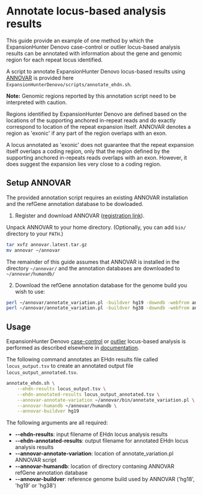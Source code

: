 # Annotate locus-based analysis results

This guide provide an example of one method by which the ExpansionHunter Denovo case-control or outlier locus-based analysis results can be annotated with information about the gene and genomic region for each repeat locus identified.

A script to annotate ExpansionHunter Denovo locus-based results using [ANNOVAR](http://annovar.openbioinformatics.org) is provided here `ExpansionHunterDenovo/scripts/annotate_ehdn.sh`. 


**Note:** Genomic regions reported by this annotation script need to be interpreted with caution.

Regions identified by ExpansionHunter Denovo are defined based on the locations of the supporting anchored in-repeat reads and do exactly correspond to location of the repeat expansion itself. ANNOVAR denotes a region as 'exonic' if any part of the region overlaps with an exon.

A locus annotated as 'exonic' does not guarantee that the repeat expansion itself overlaps a coding region, only that the region defined by the supporting anchored in-repeats reads overlaps with an exon. However, it does suggest the expansion lies very close to a coding region.




## Setup ANNOVAR

The provided annotation script requires an existing ANNOVAR installation and the refGene annotation database to be dowloaded.

1. Register and download ANNOVAR ([registration link](http://download.openbioinformatics.org/annovar_download_form.php)).

Unpack ANNOVAR to your home directory. (Optionally, you can add `bin/` directory to your `PATH`.)

```bash
tar xvfz annovar.latest.tar.gz
mv annovar ~/annovar
```

The remainder of this guide assumes that ANNOVAR is installed in the directory `~/annovar/` and the annotation databases are downloaded to `~/annovar/humandb/`

2. Download the refGene annotation database for the genome build you wish to use:

```bash
perl ~/annovar/annotate_variation.pl -buildver hg19 -downdb -webfrom annovar refGene humandb/
perl ~/annovar/annotate_variation.pl -buildver hg38 -downdb -webfrom annovar refGene humandb/
```


## Usage

ExpansionHunter Denovo [case-control](03_Case_control_quickstart.md) or [outlier](04_Outlier_quickstart.md) locus-based analysis is performed as described elsewhere in [documentation](00_Introduction.md).

The following command annotates an EHdn results file called `locus_output.tsv` to create an annotated output file `locus_output_annotated.tsv`.

```bash
annotate_ehdn.sh \
    --ehdn-results locus_output.tsv \
    --ehdn-annotated-results locus_output_annotated.tsv \
    --annovar-annotate-variation ~/annovar/bin/annotate_variation.pl \
    --annovar-humandb ~/annovar/humandb \
    --annovar-buildver hg19
```

The following arguments are all required:

- **--ehdn-results**: input filename of EHdn locus analysis results
- **--ehdn-annotated-results**: output filename for annotated EHdn locus analysis results
- **--annovar-annotate-variation**: location of annotate_variation.pl ANNOVAR script
- **--annovar-humandb**: location of directory contaning ANNOVAR refGene annotation database
- **--annovar-buildver**: reference genome build used by ANNOVAR ('hg18', 'hg19' or 'hg38')
